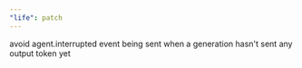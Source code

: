 ```yaml
---
"life": patch
---
```


avoid agent.interrupted event being sent when a generation hasn't sent any output token yet
